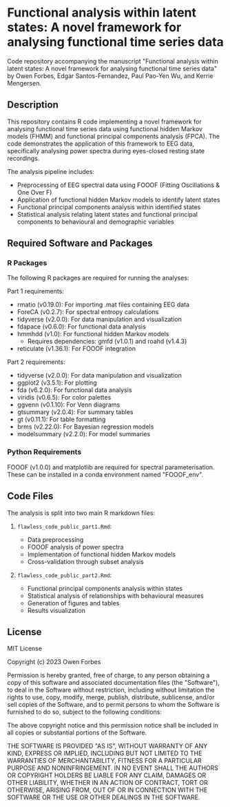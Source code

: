 # Functional analysis within latent states: A novel framework for analysing functional time series data

Code repository accompanying the manuscript "Functional analysis within latent states: A novel framework for analysing functional time series data" by Owen Forbes, Edgar Santos-Fernandez, Paul Pao-Yen Wu, and Kerrie Mengersen.

## Description

This repository contains R code implementing a novel framework for analysing functional time series data using functional hidden Markov models (FHMM) and functional principal components analysis (FPCA). The code demonstrates the application of this framework to EEG data, specifically analysing power spectra during eyes-closed resting state recordings.

The analysis pipeline includes:
- Preprocessing of EEG spectral data using FOOOF (Fitting Oscillations & One Over F)
- Application of functional hidden Markov models to identify latent states
- Functional principal components analysis within identified states
- Statistical analysis relating latent states and functional principal components to behavioural and demographic variables

## Required Software and Packages

### R Packages

The following R packages are required for running the analyses:

Part 1 requirements:
- rmatio (v0.19.0): For importing .mat files containing EEG data
- ForeCA (v0.2.7): For spectral entropy calculations
- tidyverse (v2.0.0): For data manipulation and visualization
- fdapace (v0.6.0): For functional data analysis
- hmmhdd (v1.0): For functional hidden Markov models
  - Requires dependencies: gmfd (v1.0.1) and roahd (v1.4.3)
- reticulate (v1.36.1): For FOOOF integration

Part 2 requirements:
- tidyverse (v2.0.0): For data manipulation and visualization
- ggplot2 (v3.5.1): For plotting
- fda (v6.2.0): For functional data analysis
- viridis (v0.6.5): For color palettes
- ggvenn (v0.1.10): For Venn diagrams
- gtsummary (v2.0.4): For summary tables
- gt (v0.11.1): For table formatting
- brms (v2.22.0): For Bayesian regression models
- modelsummary (v2.2.0): For model summaries

### Python Requirements

FOOOF (v1.0.0) and matplotlib are required for spectral parameterisation. These can be installed in a conda environment named "FOOOF_env".

## Code Files

The analysis is split into two main R markdown files:

1. `flawless_code_public_part1.Rmd`: 
   - Data preprocessing
   - FOOOF analysis of power spectra
   - Implementation of functional hidden Markov models
   - Cross-validation through subset analysis

2. `flawless_code_public_part2.Rmd`:
   - Functional principal components analysis within states
   - Statistical analysis of relationships with behavioural measures
   - Generation of figures and tables
   - Results visualization

## License

MIT License

Copyright (c) 2023 Owen Forbes

Permission is hereby granted, free of charge, to any person obtaining a copy
of this software and associated documentation files (the "Software"), to deal
in the Software without restriction, including without limitation the rights
to use, copy, modify, merge, publish, distribute, sublicense, and/or sell
copies of the Software, and to permit persons to whom the Software is
furnished to do so, subject to the following conditions:

The above copyright notice and this permission notice shall be included in all
copies or substantial portions of the Software.

THE SOFTWARE IS PROVIDED "AS IS", WITHOUT WARRANTY OF ANY KIND, EXPRESS OR
IMPLIED, INCLUDING BUT NOT LIMITED TO THE WARRANTIES OF MERCHANTABILITY,
FITNESS FOR A PARTICULAR PURPOSE AND NONINFRINGEMENT. IN NO EVENT SHALL THE
AUTHORS OR COPYRIGHT HOLDERS BE LIABLE FOR ANY CLAIM, DAMAGES OR OTHER
LIABILITY, WHETHER IN AN ACTION OF CONTRACT, TORT OR OTHERWISE, ARISING FROM,
OUT OF OR IN CONNECTION WITH THE SOFTWARE OR THE USE OR OTHER DEALINGS IN THE
SOFTWARE.

